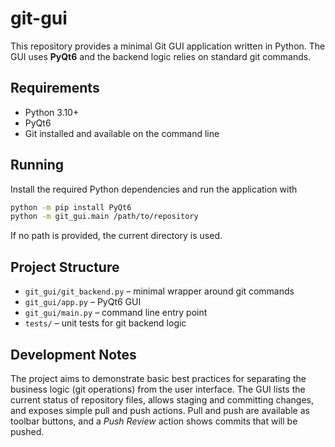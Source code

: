 # git-gui

This repository provides a minimal Git GUI application written in Python.
The GUI uses **PyQt6** and the backend logic relies on standard git commands.

## Requirements

- Python 3.10+
- PyQt6
- Git installed and available on the command line

## Running

Install the required Python dependencies and run the application with

```bash
python -m pip install PyQt6
python -m git_gui.main /path/to/repository
```

If no path is provided, the current directory is used.

## Project Structure

- `git_gui/git_backend.py` – minimal wrapper around git commands
- `git_gui/app.py` – PyQt6 GUI
- `git_gui/main.py` – command line entry point
- `tests/` – unit tests for git backend logic

## Development Notes

The project aims to demonstrate basic best practices for separating the
business logic (git operations) from the user interface. The GUI lists the
current status of repository files, allows staging and committing changes,
and exposes simple pull and push actions. Pull and push are available as
toolbar buttons, and a *Push Review* action shows commits that will be pushed.
